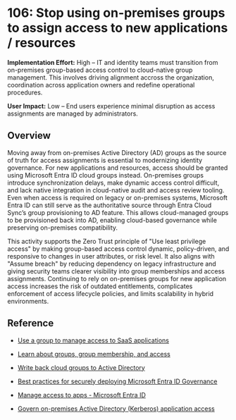 # 106: Stop using on-premises groups to assign access to new applications / resources

**Implementation Effort:** High – IT and identity teams must transition from on-premises group-based access control to cloud-native group management. This involves driving alignment accross the organization, coordination across application owners and redefine operational procedures.

**User Impact:** Low – End users experience minimal disruption as access assignments are managed by administrators.

## Overview

Moving away from on-premises Active Directory (AD) groups as the source of truth for access assignments is essential to modernizing identity governance. For new applications and resources, access should be granted using Microsoft Entra ID cloud groups instead. On-premises groups introduce synchronization delays, make dynamic access control difficult, and lack native integration in cloud-native audit and access review tooling. Even when access is required on legacy or on-premises systems, Microsoft Entra ID can still serve as the authoritative source through Entra Cloud Sync’s group provisioning to AD feature. This allows cloud-managed groups to be provisioned back into AD, enabling cloud-based governance while preserving on-premises compatibility.

This activity supports the Zero Trust principle of "Use least privilege access" by making group-based access control dynamic, policy-driven, and responsive to changes in user attributes, or risk level. It also aligns with "Assume breach" by reducing dependency on legacy infrastructure and giving security teams clearer visibility into group memberships and access assignments. Continuing to rely on on-premises groups for new application access increases the risk of outdated entitlements, complicates enforcement of access lifecycle policies, and limits scalability in hybrid environments.

## Reference

* [Use a group to manage access to SaaS applications](https://learn.microsoft.com/entra/identity/users/groups-saasapps)

* [Learn about groups, group membership, and access](https://learn.microsoft.com/entra/fundamentals/concept-learn-about-groups)

* [Write back cloud groups to Active Directory](https://learn.microsoft.com/entra/identity/hybrid/cloud-sync/how-to-writeback-groups)

* [Best practices for securely deploying Microsoft Entra ID Governance](https://learn.microsoft.com/entra/id-governance/best-practices-secure-id-governance)

* [Manage access to apps - Microsoft Entra ID](https://learn.microsoft.com/entra/identity/enterprise-apps/what-is-access-management)

* [Govern on-premises Active Directory (Kerberos) application access](https://learn.microsoft.com/entra/identity/hybrid/cloud-sync/govern-on-premises-groups)

